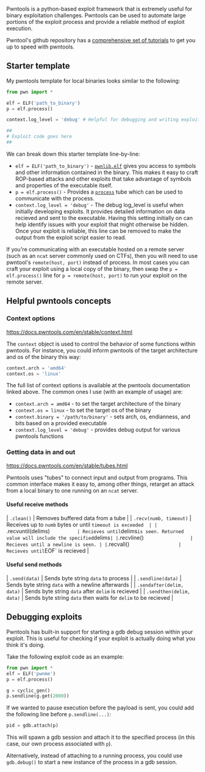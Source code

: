 Pwntools is a python-based exploit framework that is extremely useful for 
binary exploitation challenges. Pwntools can be used to automate large portions
of the exploit process and provide a reliable method of exploit execution.

Pwntool's github repository has a [comprehensive set of tutorials](https://github.com/Gallopsled/pwntools-tutorial#readme) to get you up 
to speed with pwntools.

## Starter template
My pwntools template for local binaries looks similar to the following:
```python
from pwn import *

elf = ELF('path_to_binary')
p = elf.process()

context.log_level = 'debug' # Helpful for debugging and writing exploits

##
# Exploit code goes here
##
```

We can break down this starter template line-by-line:
  * `elf = ELF('path_to_binary')` - [`pwnlib.elf`](https://docs.pwntools.com/en/stable/elf/elf.html)
    gives you access to symbols and other information contained in the binary. 
    This makes it easy to craft ROP-based attacks and other exploits that take
    advantage of symbols and properties of the executable itself.
  * `p = elf.process()` - Provides a [`process`](https://docs.pwntools.com/en/stable/tubes/processes.html#pwnlib.tubes.process.process)
  tube which can be used to communicate with the process.
  * `context.log_level = 'debug'` - The debug log_level is useful when 
  initially developing exploits. It provides detailed information on data 
  recieved and sent to the executable. Having this setting initially on can
  help identify issues with your exploit that might otherwise be hidden. Once
  your exploit is reliable, this line can be removed to make the output from 
  the exploit script easier to read.

If you're communicating with an executable hosted on a remote server (such as
an `ncat` server commonly used on CTFs), then you will need to use pwntool's
`remote(host, port)` instead of process. In most cases you can craft your 
exploit using a local copy of the binary, then swap the `p = elf.process()`
line for `p = remote(host, port)` to run your exploit on the remote server.

## Helpful pwntools concepts
### Context options
https://docs.pwntools.com/en/stable/context.html

The `context` object is used to control the behavior of some functions within
pwntools. For instance, you could inform pwntools of the target architecture 
and os of the binary this way:
```python
context.arch = 'amd64'
context.os = 'linux'
```

The full list of context options is available at the pwntools documentation 
linked above. The common ones I use (with an example of usage) are:
  * `context.arch = amd64` - to set the target architecture of the binary
  * `context.os = linux` - to set the target os of the binary
  * `context.binary = '/path/to/binary'` - sets arch, os, endianness, and bits 
  based on a provided executable
  * `context.log_level = 'debug'` - provides debug output for various pwntools
  functions

### Getting data in and out
https://docs.pwntools.com/en/stable/tubes.html

Pwntools uses "tubes" to connect input and output from programs. This common
interface makes it easy to, among other things, retarget an attack from a local
binary to one running on an `ncat` server.

#### Useful receive methods
| `.clean()`                     | Removes buffered data from a tube                          |
| `.recv(numb, timeout)`         | Receives up to `numb` bytes or until `timeout is exceeded  |
| `.recvuntil(delims)`           | Recieves until `delims` is seen. Returned value will include the specified `delims` |
| `.recvline()`                  | Recieves until a newline is seen. |
| `.recvall()`                   | Recieves until `EOF` is recieved  |

#### Useful send methods
| `.send(data)`                  | Sends byte string `data` to process |
| `.sendline(data)`              | Sends byte string `data` with a newline afterwards |
| `.sendafter(delim, data)`      | Sends byte string `data` after `delim` is recieved |
| `.sendthen(delim, data)`       | Sends byte string `data` then waits for `delim` to be recieved |

## Debugging exploits
Pwntools has built-in support for starting a gdb debug session within your 
exploit. This is useful for checking if your exploit is actually doing what you
think it's doing.

Take the following exploit code as an example:
```python
from pwn import *
elf = ELF('pwnme')
p = elf.process()

g = cyclic_gen()
p.sendline(g.get(2000))
```

If we wanted to pause execution before the payload is sent, you could add the 
following line before `p.sendline(...)`:
```python
pid = gdb.attach(p)
```

This will spawn a gdb session and attach it to the specified process (in this 
case, our own process associated with `p`).

Alternatively, instead of attaching to a running process, you could use 
`gdb.debug()` to start a new instance of the process in a gdb session.